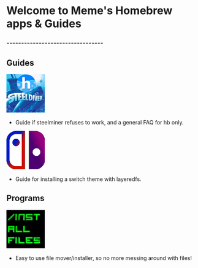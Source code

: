 # Welcome to Meme's Homebrew apps & Guides

### ---------------------------------

## Guides

[![steelminer](/icons/steelminer.png)](https://suchmememanyskill.github.io/sm)
- Guide if steelminer refuses to work, and a general FAQ for hb only.

[![SwitchThemes](/icons/SwitchThemeLogo.png)](https://github.com/suchmememanyskill/SwitchThemeGuide/wiki)
- Guide for installing a switch theme with layeredfs.

## Programs

[![steelminer](/icons/fileins.png)](https://suchmememanyskill.github.io/sdinstaller)
- Easy to use file mover/installer, so no more messing around with files!

